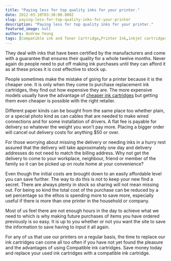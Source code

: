 ```yaml
---
title: "Paying less for top quality inks for your printer."
date: 2012-03-10T03:38:00.000Z
slug: paying-less-for-top-quality-inks-for-your-printer
description: "Paying less for top quality inks for your printer."
featured_image: null
authors: Andrew Yeung
tags: [Compatible ink and Toner Cartridge,Printer Ink,inkjet cartridges,save money]
---
```


They deal with inks that have been certified by the manufacturers and come with a guarantee that ensures their quality for a whole twelve months. Never again do people need to put off making ink purchases until they can afford it as at these prices it is cost effective to stock up. 

People sometimes make the mistake of going for a printer because it is the cheaper one. It is only when they come to purchase replacement ink cartridges, they find out how expensive they are. The more expensive models usually have the advantage of [cheaper ink cartridges](https://www.comboink.com/) but getting them even cheaper is possible with the right retailer. 

Different paper kinds can be bought from the same place too whether plain, or a special photo kind as can cables that are needed to make wired connections and for some installation of drivers. A flat fee is payable for delivery so whatever the weight you won't pay more. Placing a bigger order will cancel out delivery costs for anything $50 or over.  
  
For those worrying about missing the delivery or needing inks in a hurry rest assured that the delivery will take approximately one day and delivery addresses do not need to match the billing address. Why not get the delivery to come to your workplace, neighbour, friend or member of the family so it can be picked up on route home at your convenience?

Even though the initial costs are brought down to an easily affordable level you can save further. The way to do this is not to keep your new find a secret. There are always plenty in stock so sharing will not mean missing out. For being so kind the total cost of the purchase can be reduced by a set percentage so the ethos is spending more to save more, especially useful if there is more than one printer in the household or company. 

Most of us feel there are not enough hours in the day to achieve what we need to which is why making future purchases of items you have ordered previously is so easy. It is up to you whether or not you want the site to save the information to save having to input it all again. 

For any of us that use our printers on a regular basis, the time to replace our ink cartridges can come all too often if you have not yet found the pleasure and the advantages of using Compatible ink cartridges. Save money today and replace your used ink cartridges with a compatible ink cartridge.